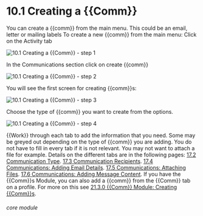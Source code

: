 # 10.1 Creating a {{Comm}}

You can create a {{comm}} from the main menu. This could be an email, letter or mailing labels
To create a new {{comm}} from the main menu:
Click on the Activity tab

![10.1 Creating a {{Comm}} - step 1](10.1_Creating_a_Communication_im_1.png)

In the Communications section click on create {{comm}}

![10.1 Creating a {{Comm}} - step 2](10.1_Creating_a_Communication_im_2.png)

You will see the first screen for creating {{comm}}s:

![10.1 Creating a {{Comm}} - step 3](10.1_Creating_a_Communication_im_3.png)

Choose the type of {{comm}} you want to create from the options.

![10.1 Creating a {{Comm}} - step 4](10.1_Creating_a_Communication_im_4.png)

{{Work}} through each tab to add the information that you need. Some may be greyed out depending on the type of {{comm}} you are adding. You do not have to fill in every tab if it is not relevant. You may not want to attach a file for example.
Details on the different tabs are in the following pages:
[17.2 Communication Type](/help/index/p/17.2).
[17.3 Communication Recipients](/help/index/p/17.3).
[17.4 Communications: Adding Email Details](/help/index/p/17.4).
[17.5 Communications: Attaching Files](/help/index/p/17.5).
[17.6 Communications: Adding Message Content](/help/index/p/17.6).
If you have the {{Comm}}s Module, you can also add a {{comm}} from the {{Comm}} tab on a profile. For more on this see [21.3.0 {{Comm}} Module: Creating {{Comm}}s](https://lamplight.online/en/help/index/p/21.3.0).


###### core module
